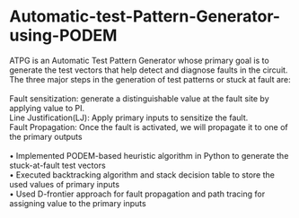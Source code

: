 # Automatic-test-Pattern-Generator-using-PODEM

ATPG is an Automatic Test Pattern Generator whose primary goal is to generate the test vectors that help detect and diagnose faults in the circuit.
The three major steps in the generation of test patterns or stuck at fault are:<br /><br />
Fault sensitization: generate a distinguishable value at the fault site by applying value to PI.<br />
Line Justification(LJ): Apply primary inputs to sensitize the fault.<br />
Fault Propagation: Once the fault is activated, we will propagate it to one of the primary outputs<br />
<br />
• Implemented PODEM-based heuristic algorithm in Python to generate the stuck-at-fault test vectors <br />
• Executed backtracking algorithm and stack decision table to store the used values of primary inputs <br />
• Used D-frontier approach for fault propagation and path tracing for assigning value to the primary inputs
